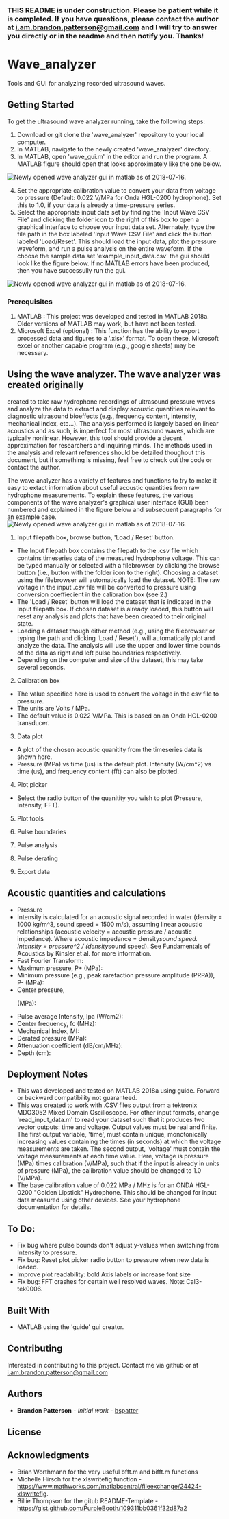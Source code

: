 ### THIS README is under construction. Please be patient while it is completed. If you have questions, please contact the author at i.am.brandon.patterson@gmail.com and I will try to answer you directly or in the readme and then notify you. Thanks!

# Wave_analyzer

Tools and GUI for analyzing recorded ultrasound waves.

## Getting Started

To get the ultrasound wave analyzer running, take the following steps:
1. Download or git clone the 'wave_analyzer' repository to your local computer.
1. In MATLAB, navigate to the newly created 'wave_analyzer' directory.
1. In MATLAB, open 'wave_gui.m' in the editor and run the program. A MATLAB figure should open that looks approximately like the one below.

![Newly opened wave analyzer gui in matlab as of 2018-07-16.](./blank_gui_20180716.png?raw=true "Example GUI")

4. Set the appropriate calibration value to convert your data from voltage to pressure (Default: 0.022 V/MPa for Onda HGL-0200 hydrophone). Set this to 1.0, if your data is already a time-pressure series.
5. Select the appropriate input data set by finding the 'Input Wave CSV File' and clicking the folder icon to the right of this box to open a graphical interface to choose your input data set. Alternately, type the file path in the box labeled 'Input Wave CSV File' and click the button labeled 'Load/Reset'. This should load the input data, plot the pressure waveform, and run a pulse analysis on the entire waveform. If the choose the sample data set 'example_input_data.csv' the gui should look like the figure below. If no MATLAB errors have been produced, then you have successully run the gui.

![Newly opened wave analyzer gui in matlab as of 2018-07-16.](./example_gui_20180716.png?raw=true "Example GUI")

### Prerequisites

1. MATLAB : This project was developed and tested in MATLAB 2018a. Older versions of MATLAB may work, but have not been tested.
2. Microsoft Excel (optional) : This function has the ability to export processed data and figures to a '.xlsx' format. To open these, Microsoft excel or another capable program (e.g., google sheets) may be necessary.

## Using the wave analyzer.  The wave analyzer was created originally
created to take raw hydrophone recordings of ultrasound pressure waves
and analyze the data to extract and display acoustic quantities
relevant to diagnostic ultrasound bioeffects (e.g., frequency content,
intensity, mechanical index, etc...). The analysis performed is
largely based on linear acoustics and as such, is imperfect for most
ultrasound waves, which are typically nonlinear. However, this tool
should provide a decent approximation for researchers and inquiring
minds. The methods used in the analysis and relevant references should
be detailed thoughout this document, but if something is missing, feel
free to check out the code or contact the author.

The wave analyzer has a variety of features and functions to try to
make it easy to extact information about useful acoustic quantities
from raw hydrophone measurements. To explain these features, the various components of the wave analyzer's graphical user interface (GUI) 
been numbered and explained in the figure below and subsequent
paragraphs for an example case.
![Newly opened wave analyzer gui in matlab as of
2018-07-16.](./numbered_gui_20180716.png?raw=true "Example GUI")

1. Input filepath box, browse button, 'Load / Reset' button.
* The Input filepath box contains the filepath to the .csv file which contains timeseries data of the measured hydrophone voltage. This can be typed manually or selected with a filebrowser by clicking the browse button (i.e., button with the folder icon to the right). Choosing a dataset using the filebrowser will automatically load the dataset. NOTE: The raw voltage in the input .csv file will be converted to pressure using conversion coeffiecient in the calibration box (see 2.)
* The 'Load / Reset' button will load the dataset that is indicated in the Input filepath box. If chosen dataset is already loaded, this button will reset any analysis and plots that have been created to their original state.
* Loading a dataset though either method (e.g., using the filebrowser or typing the path and clicking 'Load / Reset'), will automatically plot and analyze the data. The analysis will use the upper and lower time bounds of the data as right and left pulse boundaries respectively.
* Depending on the computer and size of the dataset, this may take several seconds. 

2. Calibration box
* The value specified here is used to convert the voltage in the csv file to pressure.
* The units are Volts / MPa.
* The default value is 0.022 V/MPa. This is based on an Onda HGL-0200 transducer.

3. Data plot
* A plot of the chosen acoustic quanitity from the timeseries data is shown here.
* Pressure (MPa) vs time (us) is the default plot. Intensity (W/cm^2) vs time (us), and frequency content (fft) can also be plotted.

4. Plot picker
* Select the radio button of the quanitity you wish to plot (Pressure, Intensity, FFT).

5. Plot tools

6. Pulse boundaries

7. Pulse analysis

8. Pulse derating

9. Export data


## Acoustic quantities and calculations
* Pressure
* Intensity is calculated for an acoustic signal recorded in water (density = 1000 kg/m^3, sound speed = 1500 m/s), assuming linear acoustic relationships (acoustic velocity = acoustic pressure / acoustic impedance). Where acoustic impedance = density*sound speed. Intensity = pressure^2 / (density*sound speed). See Fundamentals of Acoustics by Kinsler et al. for more information.
* Fast Fourier Transform:
* Maximum pressure, P+ (MPa):
* Minimum pressure (e.g., peak rarefaction pressure amplitude (PRPA)), P- (MPa):
* Center pressure, <p> (MPa):
* Pulse average Intensity, Ipa (W/cm2):
* Center frequency, fc (MHz):
* Mechanical Index, MI:
* Derated pressure (MPa):
* Attenuation coefficient (dB/cm/MHz):
* Depth (cm):

## Deployment Notes

* This was developed and tested on MATLAB 2018a using guide. Forward or backward compatibility not guaranteed.
* This was created to work with .CSV files output from a tektronix MDO3052 Mixed Domain Oscilloscope. For other input formats, change 'read_input_data.m' to read your dataset such that it produces two vector outputs: time and voltage. Output values must be real and finite. The first output variable, 'time', must contain unique, monotonically increasing values containing the times (in seconds) at which the voltage measurements are taken. The second output, 'voltage' must contain the voltage measurements at each time value. Here, voltage is pressure (MPa) times calibration (V/MPa), such that if the input is already in units of pressure (MPa), the calibration value should be changed to 1.0 (V/MPa). 
* The base calibration value of 0.022 MPa / MHz is for an ONDA HGL-0200 "Golden Lipstick" Hydrophone. This should be changed for input data measured using other devices. See your hydrophone documentation for details.

## To Do:
* Fix bug where pulse bounds don't adjust y-values when switching from Intensity to pressure.
* Fix bug: Reset plot picker radio button to pressure when new data is loaded.
* Improve plot readability: bold Axis labels or increase font size
* Fix bug: FFT crashes for certain well resolved waves. Note: Cal3-tek0006.

## Built With

* MATLAB using the 'guide' gui creator. 

## Contributing

Interested in contributing to this project. Contact me via github or at i.am.brandon.patterson@gmail.com


## Authors

* **Brandon Patterson** - *Initial work* - [bspatter](https://github.com/bspatter)



## License



## Acknowledgments
* Brian Worthmann for the very useful bfft.m and bifft.m functions
* Michelle Hirsch for the xlswritefig function - https://www.mathworks.com/matlabcentral/fileexchange/24424-xlswritefig.
* Billie Thompson for the gitub README-Template - https://gist.github.com/PurpleBooth/109311bb0361f32d87a2
